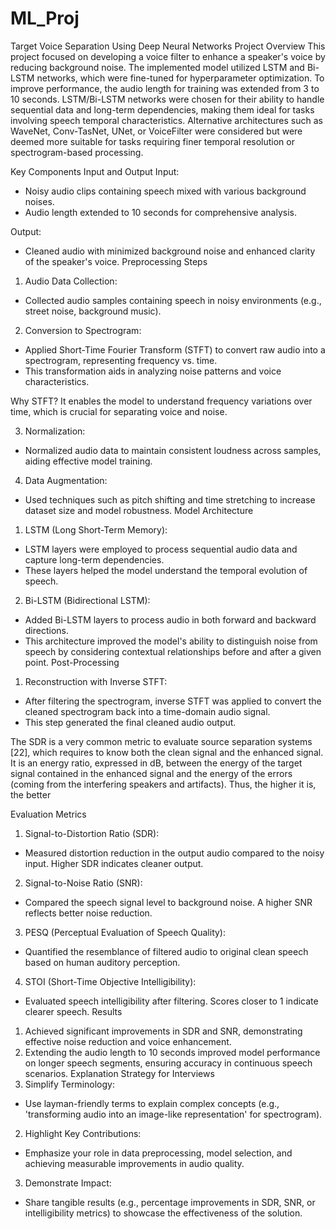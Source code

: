 # ML_Proj
Target Voice Separation Using Deep Neural Networks
Project Overview
This project focused on developing a voice filter to enhance a speaker's voice by reducing background noise. The implemented model utilized LSTM and Bi-LSTM networks, which were fine-tuned for hyperparameter optimization. To improve performance, the audio length for training was extended from 3 to 10 seconds.
LSTM/Bi-LSTM networks were chosen for their ability to handle sequential data and long-term dependencies, making them ideal for tasks involving speech temporal characteristics. Alternative architectures such as WaveNet, Conv-TasNet, UNet, or VoiceFilter were considered but were deemed more suitable for tasks requiring finer temporal resolution or spectrogram-based processing.

Key Components
Input and Output
Input:
- Noisy audio clips containing speech mixed with various background noises.
- Audio length extended to 10 seconds for comprehensive analysis.

Output:
- Cleaned audio with minimized background noise and enhanced clarity of the speaker's voice.
Preprocessing Steps
1. Audio Data Collection:
- Collected audio samples containing speech in noisy environments (e.g., street noise, background music).

2. Conversion to Spectrogram:
- Applied Short-Time Fourier Transform (STFT) to convert raw audio into a spectrogram, representing frequency vs. time.
- This transformation aids in analyzing noise patterns and voice characteristics.

Why STFT? It enables the model to understand frequency variations over time, which is crucial for separating voice and noise.

3. Normalization:
- Normalized audio data to maintain consistent loudness across samples, aiding effective model training.

4. Data Augmentation:
- Used techniques such as pitch shifting and time stretching to increase dataset size and model robustness.
Model Architecture
1. LSTM (Long Short-Term Memory):
- LSTM layers were employed to process sequential audio data and capture long-term dependencies.
- These layers helped the model understand the temporal evolution of speech.

2. Bi-LSTM (Bidirectional LSTM):
- Added Bi-LSTM layers to process audio in both forward and backward directions.
- This architecture improved the model's ability to distinguish noise from speech by considering contextual relationships before and after a given point.
Post-Processing
1. Reconstruction with Inverse STFT:
- After filtering the spectrogram, inverse STFT was applied to convert the cleaned spectrogram back into a time-domain audio signal.
- This step generated the final cleaned audio output.

The SDR is a very common metric to evaluate source separation
systems [22], which requires to know both the clean signal and
the enhanced signal. It is an energy ratio, expressed in dB, between the energy of the target signal contained in the enhanced
signal and the energy of the errors (coming from the interfering
speakers and artifacts). Thus, the higher it is, the better

Evaluation Metrics
1. Signal-to-Distortion Ratio (SDR):
- Measured distortion reduction in the output audio compared to the noisy input. Higher SDR indicates cleaner output.

2. Signal-to-Noise Ratio (SNR):
- Compared the speech signal level to background noise. A higher SNR reflects better noise reduction.

3. PESQ (Perceptual Evaluation of Speech Quality):
- Quantified the resemblance of filtered audio to original clean speech based on human auditory perception.

4. STOI (Short-Time Objective Intelligibility):
- Evaluated speech intelligibility after filtering. Scores closer to 1 indicate clearer speech.
Results
1. Achieved significant improvements in SDR and SNR, demonstrating effective noise reduction and voice enhancement.
2. Extending the audio length to 10 seconds improved model performance on longer speech segments, ensuring accuracy in continuous speech scenarios.
Explanation Strategy for Interviews
1. Simplify Terminology:
- Use layman-friendly terms to explain complex concepts (e.g., 'transforming audio into an image-like representation' for spectrogram).

2. Highlight Key Contributions:
- Emphasize your role in data preprocessing, model selection, and achieving measurable improvements in audio quality.

3. Demonstrate Impact:
- Share tangible results (e.g., percentage improvements in SDR, SNR, or intelligibility metrics) to showcase the effectiveness of the solution.

